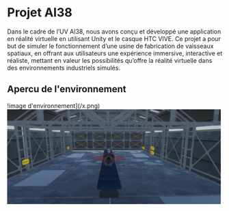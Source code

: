 # Projet AI38

Dans le cadre de l’UV AI38, nous avons conçu et développé une application en réalité virtuelle en utilisant Unity et le casque HTC VIVE. Ce projet a pour but de simuler le fonctionnement d’une usine de fabrication de vaisseaux spatiaux, en offrant aux utilisateurs une expérience immersive, interactive et réaliste, mettant en valeur les possibilités qu’offre la réalité virtuelle dans des environnements industriels simulés.


## Apercu de l'environnement
!image d'environnement](/x.png)
<img src="/Site_maintenance.png" alt="Prévisualisation" width="500" />
